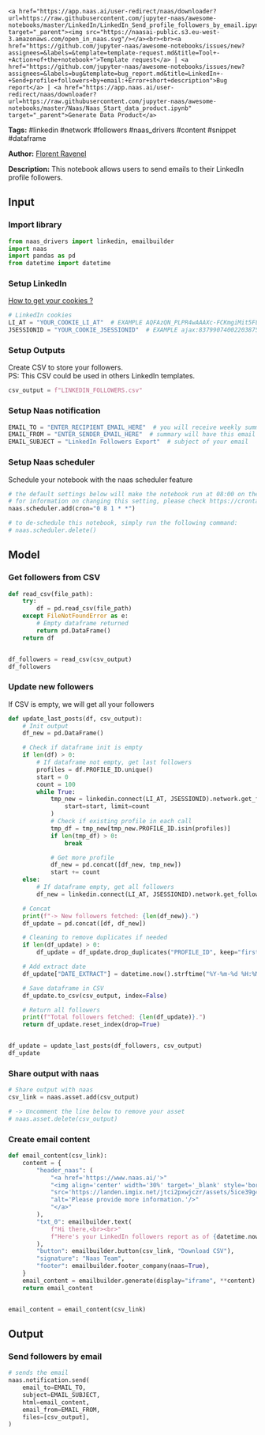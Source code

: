     <a href="https://app.naas.ai/user-redirect/naas/downloader?url=https://raw.githubusercontent.com/jupyter-naas/awesome-notebooks/master/LinkedIn/LinkedIn_Send_profile_followers_by_email.ipynb" target="_parent"><img src="https://naasai-public.s3.eu-west-3.amazonaws.com/open_in_naas.svg"/></a><br><br><a href="https://github.com/jupyter-naas/awesome-notebooks/issues/new?assignees=&labels=&template=template-request.md&title=Tool+-+Action+of+the+notebook+">Template request</a> | <a href="https://github.com/jupyter-naas/awesome-notebooks/issues/new?assignees=&labels=bug&template=bug_report.md&title=LinkedIn+-+Send+profile+followers+by+email:+Error+short+description">Bug report</a> | <a href="https://app.naas.ai/user-redirect/naas/downloader?url=https://raw.githubusercontent.com/jupyter-naas/awesome-notebooks/master/Naas/Naas_Start_data_product.ipynb" target="_parent">Generate Data Product</a>

**Tags:** #linkedin #network #followers #naas_drivers #content #snippet #dataframe

**Author:** [Florent Ravenel](https://www.linkedin.com/in/florent-ravenel/)

**Description:** This notebook allows users to send emails to their LinkedIn profile followers.

## Input

### Import library


```python
from naas_drivers import linkedin, emailbuilder
import naas
import pandas as pd
from datetime import datetime
```

### Setup LinkedIn
<a href='https://www.notion.so/LinkedIn-driver-Get-your-cookies-d20a8e7e508e42af8a5b52e33f3dba75'>How to get your cookies ?</a>


```python
# LinkedIn cookies
LI_AT = "YOUR_COOKIE_LI_AT"  # EXAMPLE AQFAzQN_PLPR4wAAAXc-FCKmgiMit5FLdY1af3-2
JSESSIONID = "YOUR_COOKIE_JSESSIONID"  # EXAMPLE ajax:8379907400220387585
```

### Setup Outputs
Create CSV to store your followers.<br>
PS: This CSV could be used in others LinkedIn templates.


```python
csv_output = f"LINKEDIN_FOLLOWERS.csv"
```

### Setup Naas notification


```python
EMAIL_TO = "ENTER_RECIPIENT_EMAIL_HERE"  # you will receive weekly summary at this email
EMAIL_FROM = "ENTER_SENDER_EMAIL_HERE"  # summary will have this email as sender. Only available for your naas email
EMAIL_SUBJECT = "LinkedIn Followers Export"  # subject of your email
```

### Setup Naas scheduler
Schedule your notebook with the naas scheduler feature


```python
# the default settings below will make the notebook run at 08:00 on the 1st of every month
# for information on changing this setting, please check https://crontab.guru/ for information on the required CRON syntax
naas.scheduler.add(cron="0 8 1 * *")

# to de-schedule this notebook, simply run the following command:
# naas.scheduler.delete()
```

## Model

### Get followers from CSV


```python
def read_csv(file_path):
    try:
        df = pd.read_csv(file_path)
    except FileNotFoundError as e:
        # Empty dataframe returned
        return pd.DataFrame()
    return df


df_followers = read_csv(csv_output)
df_followers
```

### Update new followers
If CSV is empty, we will get all your followers


```python
def update_last_posts(df, csv_output):
    # Init output
    df_new = pd.DataFrame()

    # Check if dataframe init is empty
    if len(df) > 0:
        # If dataframe not empty, get last followers
        profiles = df.PROFILE_ID.unique()
        start = 0
        count = 100
        while True:
            tmp_new = linkedin.connect(LI_AT, JSESSIONID).network.get_followers(
                start=start, limit=count
            )
            # Check if existing profile in each call
            tmp_df = tmp_new[tmp_new.PROFILE_ID.isin(profiles)]
            if len(tmp_df) > 0:
                break

            # Get more profile
            df_new = pd.concat([df_new, tmp_new])
            start += count
    else:
        # If dataframe empty, get all followers
        df_new = linkedin.connect(LI_AT, JSESSIONID).network.get_followers(limit=-1)

    # Concat
    print(f"-> New followers fetched: {len(df_new)}.")
    df_update = pd.concat([df, df_new])

    # Cleaning to remove duplicates if needed
    if len(df_update) > 0:
        df_update = df_update.drop_duplicates("PROFILE_ID", keep="first")

    # Add extract date
    df_update["DATE_EXTRACT"] = datetime.now().strftime("%Y-%m-%d %H:%M:%S")

    # Save dataframe in CSV
    df_update.to_csv(csv_output, index=False)

    # Return all followers
    print(f"Total followers fetched: {len(df_update)}.")
    return df_update.reset_index(drop=True)


df_update = update_last_posts(df_followers, csv_output)
df_update
```

### Share output with naas


```python
# Share output with naas
csv_link = naas.asset.add(csv_output)

# -> Uncomment the line below to remove your asset
# naas.asset.delete(csv_output)
```

### Create email content


```python
def email_content(csv_link):
    content = {
        "header_naas": (
            "<a href='https://www.naas.ai/'>"
            "<img align='center' width='30%' target='_blank' style='border-radius:5px;'"
            "src='https://landen.imgix.net/jtci2pxwjczr/assets/5ice39g4.png?w=160'"
            "alt='Please provide more information.'/>"
            "</a>"
        ),
        "txt_0": emailbuilder.text(
            f"Hi there,<br><br>"
            f"Here's your LinkedIn followers report as of {datetime.now().strftime('%Y-%m-%d')}.<br><br>"
        ),
        "button": emailbuilder.button(csv_link, "Download CSV"),
        "signature": "Naas Team",
        "footer": emailbuilder.footer_company(naas=True),
    }
    email_content = emailbuilder.generate(display="iframe", **content)
    return email_content


email_content = email_content(csv_link)
```

## Output

### Send followers by email


```python
# sends the email
naas.notification.send(
    email_to=EMAIL_TO,
    subject=EMAIL_SUBJECT,
    html=email_content,
    email_from=EMAIL_FROM,
    files=[csv_output],
)
```

